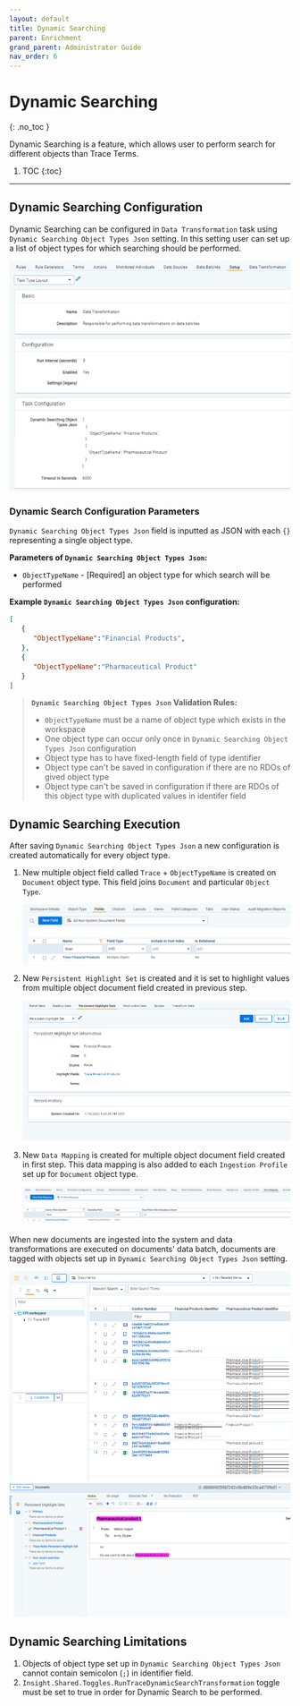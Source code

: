 ```yaml
---
layout: default
title: Dynamic Searching
parent: Enrichment
grand_parent: Administrator Guide
nav_order: 6
---
```

# Dynamic Searching
{: .no_toc }

Dynamic Searching is a feature, which allows user to perform search for different objects than Trace Terms. 

1. TOC
{:toc}

---
## Dynamic Searching Configuration
Dynamic Searching can be configured in `Data Transformation` task using `Dynamic Searching Object Types Json` setting. In this setting user can set up a list of object types for which searching should be performed. 

  ![](media/dynamic_searching/DynamicSearchingConfigurationSetup.PNG)

### Dynamic Search Configuration Parameters

`Dynamic Searching Object Types Json` field is inputted as JSON with each `{}` representing a single object type.

**Parameters of `Dynamic Searching Object Types Json`:**
- `ObjectTypeName` - [Required] an object type for which search will be performed

**Example `Dynamic Searching Object Types Json` configuration:**
```json
[
   {
      "ObjectTypeName":"Financial Products",
   },
   {
      "ObjectTypeName":"Pharmaceutical Product"
   }
]
```

> **`Dynamic Searching Object Types Json` Validation Rules:**
>
> - `ObjectTypeName` must be a name of object type which exists in the workspace
> - One object type can occur only once in `Dynamic Searching Object Types Json` configuration
> - Object type has to have fixed-length field of type identifier
> - Object type can't be saved in configuration if there are no RDOs of gived object type
> - Object type can't be saved in configuration if there are RDOs of this object type with duplicated values in identifer field

## Dynamic Searching Execution

After saving `Dynamic Searching Object Types Json` a new configuration is created automatically for every object type.
1) New multiple object field called `Trace` + `ObjectTypeName` is created on `Document` object type. This field joins `Document` and particular `Object Type`.

    ![](media/dynamic_searching/DynamicSearching_MultipleObjectDocumentField.PNG)

2) New `Persistent Highlight Set` is created and it is set to highlight values from multiple object document field created in previous step.

    ![](media/dynamic_searching/DynamicSearching_NewPersistentHighlightSet.PNG)

3) New `Data Mapping` is created for multiple object document field created in first step. This data mapping is also added to each `Ingestion Profile` set up for `Document` object type.

    ![](media/dynamic_searching/DynamicSearching_NewDataMapping.PNG)

When new documents are ingested into the system and data transformations are executed on documents' data batch, documents are tagged with objects set up in `Dynamic Searching Object Types Json` setting.

![](media/dynamic_searching/DynamicSearching_DocumentView.PNG)
![](media/dynamic_searching/DynamicSearching_HighlightedDocument.PNG)

## Dynamic Searching Limitations
1) Objects of object type set up in `Dynamic Searching Object Types Json` cannot contain semicolon (`;`) in identifier field.
2) `Insight.Shared.Toggles.RunTraceDynamicSearchTransformation` toggle must be set to true in order for Dynamic Search to be performed.



